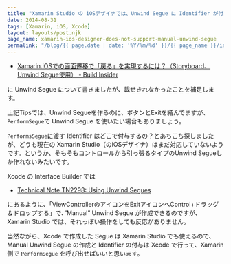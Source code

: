 ```yaml
---
title: "Xamarin Studio の iOSデザイナでは、Unwind Segue に Identifier が付けられないようです"
date: 2014-08-31
tags: [Xamarin, iOS, Xcode]
layout: layouts/post.njk
page_name: xamarin-ios-designer-does-not-support-manual-unwind-segue
permalink: "/blog/{{ page.date | date: '%Y/%m/%d' }}/{{ page_name }}/index.html"
---
```

* [Xamarin.iOSでの画面遷移で「戻る」を実現するには？（Storyboard、Unwind Segue使用） - Build Insider](http://www.buildinsider.net/mobile/xamarintips/0016)

に Unwind Segue について書きましたが、載せきれなかったことを補足します。
<!--more-->
上記Tipsでは、Unwind Segueを作るのに、ボタンとExitを結んでますが、``PerformSegue``で Unwind Segue を使いたい場合もありましょう。

``PerformsSegue``に渡す Identifier はどこで付与するの？とあちこち探しましたが、どうも現在の Xamarin Studio（のiOSデザイナ）はまだ対応していないようです。というか、そもそもコントロールから引っ張るタイプのUnwind Segueしか作れないみたいです。

Xcode の Interface Builder では 

* [Technical Note TN2298: Using Unwind Segues](https://developer.apple.com/library/ios/technotes/tn2298/_index.html#//apple_ref/doc/uid/DTS40013591-CH1-TNTAG2-ADDING_AN_UNWIND_SEGUE_TO_A_STORYBOARD)

にあるように、「ViewControllerのアイコンをExitアイコンへControl+ドラッグ＆ドロップする」で、”Manual” Unwind Segue が作成できるのですが、Xamarin Studio では、それっぽい操作をしても反応がありません。

当然ながら、Xcode で作成した Segue は Xamarin Studio でも使えるので、Manual Unwind Segue の作成と Identifier の付与は Xcode で行って、Xamarin側で ``PerformSegue`` を呼び出せばいいと思います。
